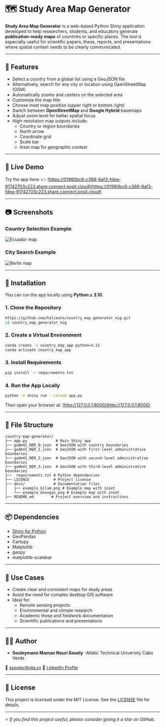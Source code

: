# 🗺️ Study Area Map Generator

**Study Area Map Generator** is a web-based Python Shiny application developed to help researchers, students, and educators generate **publication-ready maps** of countries or specific places. The tool is especially useful for scientific papers, these, reports, and presentations where spatial context needs to be clearly communicated.

---

## 🧭 Features

- Select a country from a global list using a GeoJSON file
- Alternatively, search for any city or location using OpenStreetMap (OSM)
- Automatically zooms and centers on the selected area
- Customize the map title
- Choose inset map position (upper right or bottom right)
- Switch between **OpenStreetMap** and **Google Hybrid** basemaps
- Adjust zoom level for better spatial focus
- High-resolution map outputs include:
  - Country or region boundaries
  - North arrow
  - Coordinate grid
  - Scale bar
  - Inset map for geographic context

---

## 🚀 Live Demo

Try the app here:
👉 [https://01980bc6-c388-8af3-fdea-91742703c223.share.connect.posit.cloud](https://01980bc6-c388-8af3-fdea-91742703c223.share.connect.posit.cloud)


---

## 📷 Screenshots

### Country Selection Example
![Ecuador map]()

### City Search Example
![Berlin map]()

---

## 🔧 Installation

You can run the app locally using **Python ≥ 3.10**.

### 1. Clone the Repository

```bash
https://github.com/halieute/country_map_generator_nig.git
cd country_map_generator_nig
```

### 2. Create a Virtual Environment

```bash
conda create -n country_map_app python=3.12
conda activate country_map_app
```

### 3. Install Requirements

```bash
pip install -r requirements.txt
```

### 4. Run the App Locally

```bash
python -m shiny run --reload app.py
```

Then open your browser at:
[http://127.0.0.1:8000](http://127.0.0.1:8000)

---

## 📁 File Structure

```
country-map-generator/
├── app.py             # Main Shiny app
├── gadm41_NER_0.json  # GeoJSON with country boundaries
├── gadm41_NER_1.json  # GeoJSON with first-level administrative boundaries
├── gadm41_NER_2.json  # GeoJSON with second-level administrative boundaries
├── gadm41_NER_3.json  # GeoJSON with third-level administrative boundaries
├──  requirements.txt # Python dependencies
├── LICENCE           # Project license
├── docs/             # Documentation files
│   ├── example_bilam.png # Example map with inset
│   └── example_doungas.png # Example map with inset
├── README.md        # Project overview and instructions
```

---

## 📦 Dependencies

- [Shiny for Python](https://shiny.posit.co/py/)
- GeoPandas
- Cartopy
- Matplotlib
- geopy
- matplotlib-scalebar

---

## 🧠 Use Cases

- Create clear and consistent maps for study areas
- Avoid the need for complex desktop GIS software
- Ideal for:
  - Remote sensing projects
  - Environmental and climate research
  - Academic these and fieldwork documentation
  - Scientific publications and presentations

---

## 👨‍💻 Author

- **Souleymane Maman Nouri Souely** -Atlatic Technical University Cabo Verde

📧 ssouley@uta.cv
🔗 [LinkedIn Profile](www.linkedin.com/in/souleymanemamannourisouley)

---

## 📄 License

This project is licensed under the MIT License. See the [LICENSE](LICENSE) file for details.

---

⭐️ *If you find this project useful, please consider giving it a star on GitHub.*
